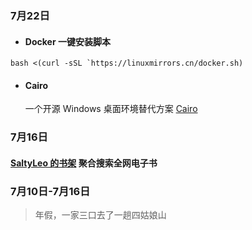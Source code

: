 ###  7月22日
- #### Docker 一键安装脚本
```
bash <(curl -sSL `https://linuxmirrors.cn/docker.sh)
```
- #### Cairo
     一个开源 Windows 桌面环境替代方案    [Cairo](https://github.com/cairoshell/cairoshell)

### 7月16日
####  [SaltyLeo 的书架](https://book.tstrs.me/search) 聚合搜索全网电子书


### 7月10日-7月16日
> 年假，一家三口去了一趟四姑娘山
